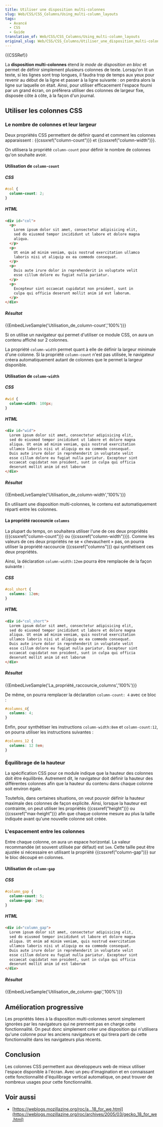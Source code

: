 ```yaml
---
title: Utiliser une disposition multi-colonnes
slug: Web/CSS/CSS_Columns/Using_multi-column_layouts
tags:
  - Avancé
  - CSS
  - Guide
translation_of: Web/CSS/CSS_Columns/Using_multi-column_layouts
original_slug: Web/CSS/CSS_Columns/Utiliser_une_disposition_multi-colonnes
---
```

{{CSSRef}}

La **disposition multi-colonnes** étend _le mode de disposition en bloc_ et permet de définir simplement plusieurs colonnes de texte. Lorsqu'on lit un texte, si les lignes sont trop longues, il faudra trop de temps aux yeux pour revenir au début de la ligne et passer à la ligne suivante : on perdra alors la ligne sur laquelle on était. Ainsi, pour utiliser efficacement l'espace fourni par un grand écran, on préfèrera utiliser des colonnes de largeur fixe, disposée côte à côte, à la façon d'un journal.

## Utiliser les colonnes CSS

### Le nombre de colonnes et leur largeur

Deux propriétés CSS permettent de définir quand et comment les colonnes apparaissent : {{cssxref("column-count")}} et {{cssxref("column-width")}}.

On utilisera la propriété `column-count` pour définir le nombre de colonnes qu'on souhaite avoir.

#### Utilisation de `column-count`

##### CSS

```css
#col {
  column-count: 2;
}
```

##### HTML

```html
<div id="col">
  <p>
    Lorem ipsum dolor sit amet, consectetur adipisicing elit,
    sed do eiusmod tempor incididunt ut labore et dolore magna
    aliqua.
  </p>
  <p>
    Ut enim ad minim veniam, quis nostrud exercitation ullamco
    laboris nisi ut aliquip ex ea commodo consequat.
  </p>
  <p>
    Duis aute irure dolor in reprehenderit in voluptate velit
    esse cillum dolore eu fugiat nulla pariatur.
  </p>
  <p>
    Excepteur sint occaecat cupidatat non proident, sunt in
    culpa qui officia deserunt mollit anim id est laborum.
  </p>
</div>
```

##### Résultat

{{EmbedLiveSample('Utilisation_de_column-count','100%')}}

Si on utilise un navigateur qui permet d'utiliser ce module CSS, on aura un contenu affiché sur 2 colonnes.

La propriété `column-width` permet quant à elle de définir la largeur minimale d'une colonne. Si la propriété `column-count` n'est pas utilisée, le navigateur créera automatiquement autant de colonnes que le permet la largeur disponible.

#### Utilisation de `column-width`

##### CSS

```css
#wid {
  column-width: 100px;
}
```

##### HTML

```html
<div id="wid">
  Lorem ipsum dolor sit amet, consectetur adipisicing elit,
  sed do eiusmod tempor incididunt ut labore et dolore magna
  aliqua. Ut enim ad minim veniam, quis nostrud exercitation
  ullamco laboris nisi ut aliquip ex ea commodo consequat.
  Duis aute irure dolor in reprehenderit in voluptate velit
  esse cillum dolore eu fugiat nulla pariatur. Excepteur sint
  occaecat cupidatat non proident, sunt in culpa qui officia
  deserunt mollit anim id est laborum
</div>
```

##### Résultat

{{EmbedLiveSample('Utilisation_de_column-width','100%')}}

En utilisant une disposition multi-colonnes, le contenu est automatiquement réparti entre les colonnes.

#### La propriété raccourcie `columns`

La plupart du temps, on souhaitera utiliser l'une de ces deux propriétés ({{cssxref("column-count")}} ou {{cssxref("column-width")}}). Comme les valeurs de ces deux propriétés ne se « chevauchent » pas, on pourra utiliser la propriété raccourcie {{cssxref("columns")}} qui synthétisent ces deux propriétés.

Ainsi, la déclaration `column-width:12em` pourra être remplacée de la façon suivante :

##### CSS

```css
#col_short {
  columns: 12em;
}
```

##### HTML

```html
<div id="col_short">
  Lorem ipsum dolor sit amet, consectetur adipisicing elit,
  sed do eiusmod tempor incididunt ut labore et dolore magna
  aliqua. Ut enim ad minim veniam, quis nostrud exercitation
  ullamco laboris nisi ut aliquip ex ea commodo consequat.
  Duis aute irure dolor in reprehenderit in voluptate velit
  esse cillum dolore eu fugiat nulla pariatur. Excepteur sint
  occaecat cupidatat non proident, sunt in culpa qui officia
  deserunt mollit anim id est laborum
</div>
```

##### Résultat

{{EmbedLiveSample('La_propriété_raccourcie_columns','100%')}}

De même, on pourra remplacer la déclaration `column-count: 4` avec ce bloc :

```css
#columns_4{
  columns: 4;
}
```

Enfin, pour synthétiser les instructions `column-width:8em` et `column-count:12`, on pourra utiliser les instructions suivantes :

```css
#columns_12 {
  columns: 12 8em;
}
```

### Équilibrage de la hauteur

La spécification CSS pour ce module indique que la hauteur des colonnes doit être équilibrée. Autrement dit, le navigateur doit définir la hauteur des différentes colonnes afin que la hauteur du contenu dans chaque colonne soit environ égale.

Toutefois, dans certaines situations, on veut pouvoir définir la hauteur maximale des colonnes de façon explicite. Ainsi, lorsque la hauteur est contrainte, on peut utiliser les propriétés {{cssxref("height")}} ou {{cssxref("max-height")}} afin que chaque colonne mesure au plus la taille indiquée avant qu'une nouvelle colonne soit créée.

### L'espacement entre les colonnes

Entre chaque colonne, on aura un espace horizontal. La valeur recommandée (et souvent utilisée par défaut) est `1em`. Cette taille peut être ajustée si nécessaire en utilisant la propriété {{cssxref("column-gap")}} sur le bloc découpé en colonnes.

#### Utilisation de `column-gap`

##### CSS

```css
#column_gap {
  column-count: 5;
  column-gap: 2em;
}
```

##### HTML

```html
<div id="column_gap">
  Lorem ipsum dolor sit amet, consectetur adipisicing elit,
  sed do eiusmod tempor incididunt ut labore et dolore magna
  aliqua. Ut enim ad minim veniam, quis nostrud exercitation
  ullamco laboris nisi ut aliquip ex ea commodo consequat.
  Duis aute irure dolor in reprehenderit in voluptate velit
  esse cillum dolore eu fugiat nulla pariatur. Excepteur sint
  occaecat cupidatat non proident, sunt in culpa qui officia
  deserunt mollit anim id est laborum
</div>
```

##### Résultat

{{EmbedLiveSample('Utilisation_de_column-gap','100%')}}

## Amélioration progressive

Les propriétés liées à la disposition multi-colonnes seront simplement ignorées par les navigateurs qui ne prennent pas en charge cette fonctionnalité. On peut donc simplement créer une disposition qui n'utilisera qu'une colonne pour les anciens navigateurs et qui tirera parti de cette fonctionnalité dans les navigateurs plus récents.

## Conclusion

Les colonnes CSS permettent aux développeurs web de mieux utiliser l'espace disponible à l'écran. Avec un peu d'imagination et en connaissant cette fonctionnalité d'équilibrage vertical automatique, on peut trouver de nombreux usages pour cette fonctionnalité.

## Voir aussi

- [https://weblogs.mozillazine.org/roc/a...18_for_we.html](https://weblogs.mozillazine.org/roc/archives/2005/03/gecko_18_for_we.html)
